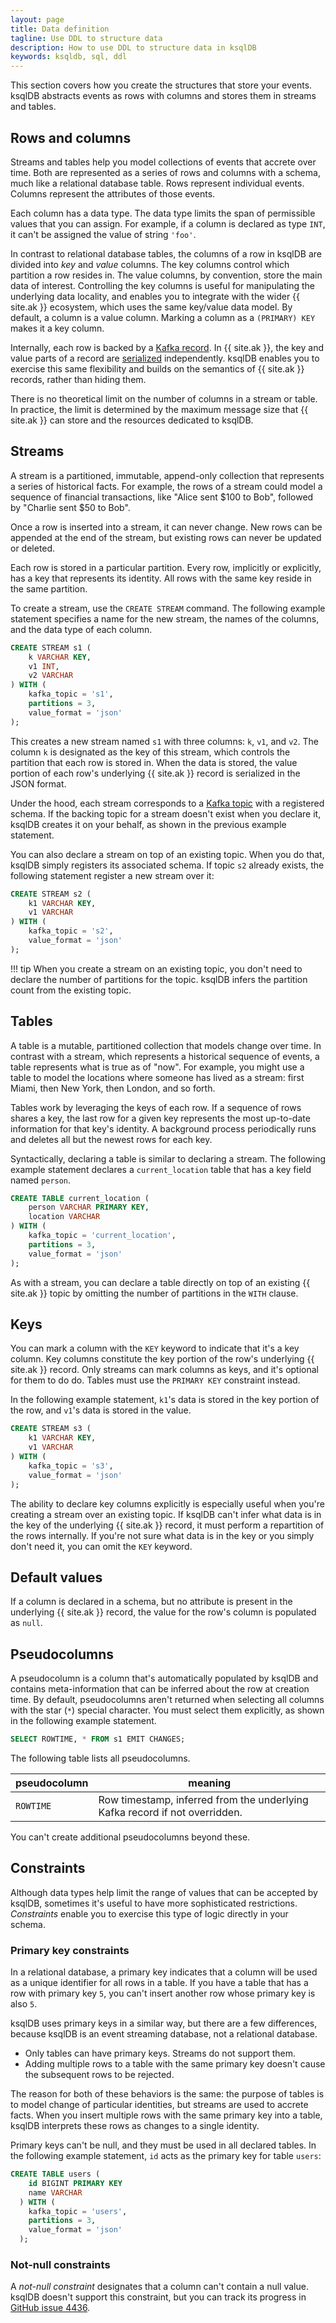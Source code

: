 ```yaml
---
layout: page
title: Data definition
tagline: Use DDL to structure data 
description: How to use DDL to structure data in ksqlDB
keywords: ksqldb, sql, ddl
---
```


This section covers how you create the structures that store your events.
ksqlDB abstracts events as rows with columns and stores them in streams
and tables.

## Rows and columns

Streams and tables help you model collections of events that accrete over time.
Both are represented as a series of rows and columns with a schema, much like a
relational database table. Rows represent individual events. Columns represent
the attributes of those events.

Each column has a data type. The data type limits the span of permissible values
that you can assign. For example, if a column is declared as type `INT`, it can't
be assigned the value of string `'foo'`.

In contrast to relational database tables, the columns of a row in ksqlDB are
divided into _key_ and _value_ columns. The key columns control which partition
a row resides in. The value columns, by convention, store the main data of
interest. Controlling the key columns is useful for manipulating the underlying
data locality, and enables you to integrate with the wider {{ site.ak }}
ecosystem, which uses the same key/value data model. By default, a column is a
value column. Marking a column as a `(PRIMARY) KEY` makes it a key column.

Internally, each row is backed by a [Kafka record](../../../overview/apache-kafka-primer/#records).
In {{ site.ak }}, the key and value parts of a record are
[serialized](../../../overview/apache-kafka-primer/#serializers) independently.
ksqlDB enables you to exercise this same flexibility and builds on the semantics
of {{ site.ak }} records, rather than hiding them.

There is no theoretical limit on the number of columns in a stream or table.
In practice, the limit is determined by the maximum message size that {{ site.ak }}
can store and the resources dedicated to ksqlDB.

## Streams

A stream is a partitioned, immutable, append-only collection that represents a
series of historical facts. For example, the rows of a stream could model a
sequence of financial transactions, like "Alice sent $100 to Bob", followed by
"Charlie sent $50 to Bob".

Once a row is inserted into a stream, it can never change. New rows can be
appended at the end of the stream, but existing rows can never be updated or
deleted.

Each row is stored in a particular partition. Every row, implicitly or explicitly,
has a key that represents its identity. All rows with the same key reside in the
same partition.

To create a stream, use the `CREATE STREAM` command. The following example
statement specifies a name for the new stream, the names of the columns, and
the data type of each column.

```sql
CREATE STREAM s1 (
    k VARCHAR KEY,
    v1 INT,
    v2 VARCHAR
) WITH (
    kafka_topic = 's1',
    partitions = 3,
    value_format = 'json'
);
```

This creates a new stream named `s1` with three columns: `k`, `v1`, and `v2`.
The column `k` is designated as the key of this stream, which controls the
partition that each row is stored in. When the data is stored, the value
portion of each row's underlying {{ site.ak }} record is serialized in the
JSON format.

Under the hood, each stream corresponds to a [Kafka topic](../../../overview/apache-kafka-primer/#topics)
with a registered schema. If the backing topic for a stream doesn't exist when
you declare it, ksqlDB creates it on your behalf, as shown in the previous
example statement.

You can also declare a stream on top of an existing topic. When you do that,
ksqlDB simply registers its associated schema. If topic `s2` already exists,
the following statement register a new stream over it:

```sql
CREATE STREAM s2 (
    k1 VARCHAR KEY,
    v1 VARCHAR
) WITH (
    kafka_topic = 's2',
    value_format = 'json'
);
```

!!! tip
    When you create a stream on an existing topic, you don't need to declare
    the number of partitions for the topic. ksqlDB infers the partition count
    from the existing topic.

## Tables

A table is a mutable, partitioned collection that models change over time. In
contrast with a stream, which represents a historical sequence of events, a
table represents what is true as of "now". For example, you might use a table
to model the locations where someone has lived as a stream: first Miami, then
New York, then London, and so forth.

Tables work by leveraging the keys of each row. If a sequence of rows shares a
key, the last row for a given key represents the most up-to-date information
for that key's identity. A background process periodically runs and deletes all
but the newest rows for each key.

Syntactically, declaring a table is similar to declaring a stream. The following
example statement declares a `current_location` table that has a key field 
named `person`.

```sql
CREATE TABLE current_location (
    person VARCHAR PRIMARY KEY,
    location VARCHAR
) WITH (
    kafka_topic = 'current_location',
    partitions = 3,
    value_format = 'json'
);
```

As with a stream, you can declare a table directly on top of an existing
{{ site.ak }} topic by omitting the number of partitions in the `WITH` clause.

## Keys

You can mark a column with the `KEY` keyword to indicate that it's a key
column. Key columns constitute the key portion of the row's underlying
{{ site.ak }} record. Only streams can mark columns as keys, and it's optional
for them to do do. Tables must use the `PRIMARY KEY` constraint instead.

In the following example statement, `k1`'s data is stored in the key portion of
the row, and `v1`'s data is stored in the value.

```sql
CREATE STREAM s3 (
    k1 VARCHAR KEY,
    v1 VARCHAR
) WITH (
    kafka_topic = 's3',
    value_format = 'json'
);
```

The ability to declare key columns explicitly is especially useful when you're
creating a stream over an existing topic. If ksqlDB can't infer what data is in
the key of the underlying {{ site.ak }} record, it must perform a repartition
of the rows internally. If you're not sure what data is in the key or you simply
don't need it, you can omit the `KEY` keyword.

## Default values

If a column is declared in a schema, but no attribute is present in the
underlying {{ site.ak }} record, the value for the row's column is populated as
`null`.

## Pseudocolumns

A pseudocolumn is a column that's automatically populated by ksqlDB and contains
meta-information that can be inferred about the row at creation time. By default,
pseudocolumns aren't returned when selecting all columns with the star (`*`)
special character. You must select them explicitly, as shown in the following
example statement.

```sql
SELECT ROWTIME, * FROM s1 EMIT CHANGES;
```

The following table lists all pseudocolumns.

| pseudocolumn | meaning                        |
|--------------|--------------------------------|
| `ROWTIME`    | Row timestamp, inferred from the underlying Kafka record if not overridden. |

You can't create additional pseudocolumns beyond these.

## Constraints

Although data types help limit the range of values that can be accepted by
ksqlDB, sometimes it's useful to have more sophisticated restrictions.
_Constraints_ enable you to exercise this type of logic directly in your schema.

### Primary key constraints

In a relational database, a primary key indicates that a column will be used as
a unique identifier for all rows in a table. If you have a table that has a row
with primary key `5`, you can't insert another row whose primary key is also `5`.

ksqlDB uses primary keys in a similar way, but there are a few differences,
because ksqlDB is an event streaming database, not a relational database.

- Only tables can have primary keys. Streams do not support them.
- Adding multiple rows to a table with the same primary key doesn't cause the
  subsequent rows to be rejected.
  
The reason for both of these behaviors is the same: the purpose of tables is to
model change of particular identities, but streams are used to accrete facts.
When you insert multiple rows with the same primary key into a table, ksqlDB
interprets these rows as changes to a single identity.

Primary keys can't be null, and they must be used in all declared tables. In
the following example statement, `id` acts as the primary key for table `users`:

```sql
CREATE TABLE users (
    id BIGINT PRIMARY KEY
    name VARCHAR
  ) WITH (
    kafka_topic = 'users',
    partitions = 3,
    value_format = 'json'
  );
```

### Not-null constraints

A _not-null constraint_ designates that a column can't contain a null value.
ksqlDB doesn't support this constraint, but you can track its progress in
[GitHub issue 4436](https://github.com/confluentinc/ksql/issues/4436).
